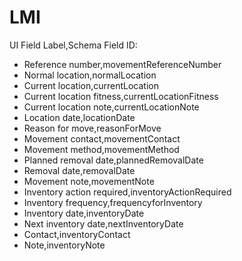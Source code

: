 ﻿# LMI

UI Field Label,Schema Field ID:

- Reference number,movementReferenceNumber
- Normal location,normalLocation
- Current location,currentLocation
- Current location fitness,currentLocationFitness
- Current location note,currentLocationNote
- Location date,locationDate
- Reason for move,reasonForMove
- Movement contact,movementContact
- Movement method,movementMethod
- Planned removal date,plannedRemovalDate
- Removal date,removalDate
- Movement note,movementNote
- Inventory action required,inventoryActionRequired
- Inventory frequency,frequencyforInventory
- Inventory date,inventoryDate
- Next inventory date,nextInventoryDate
- Contact,inventoryContact
- Note,inventoryNote
